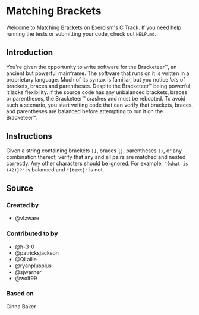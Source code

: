 # Matching Brackets

Welcome to Matching Brackets on Exercism's C Track.
If you need help running the tests or submitting your code, check out `HELP.md`.

## Introduction

You're given the opportunity to write software for the Bracketeer™, an ancient but powerful mainframe.
The software that runs on it is written in a proprietary language.
Much of its syntax is familiar, but you notice _lots_ of brackets, braces and parentheses.
Despite the Bracketeer™ being powerful, it lacks flexibility.
If the source code has any unbalanced brackets, braces or parentheses, the Bracketeer™ crashes and must be rebooted.
To avoid such a scenario, you start writing code that can verify that brackets, braces, and parentheses are balanced before attempting to run it on the Bracketeer™.

## Instructions

Given a string containing brackets `[]`, braces `{}`, parentheses `()`, or any combination thereof, verify that any and all pairs are matched and nested correctly.
Any other characters should be ignored.
For example, `"{what is (42)}?"` is balanced and `"[text}"` is not.

## Source

### Created by

- @vlzware

### Contributed to by

- @h-3-0
- @patricksjackson
- @QLaille
- @ryanplusplus
- @sjwarner
- @wolf99

### Based on

Ginna Baker